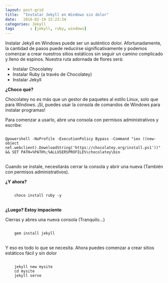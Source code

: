 ```yaml
---
layout: post-grid
title:  "Instalar Jekyll en Windows sin dolor"
date:   2016-02-19 15:23:34
categories: Jekyll
tags       : [jekyll, ruby, windows] 
---
```


Instalar Jekyll en Windows puede ser un auténtico dolor. Afortunadamente, la cantidad de pasos puede reducirse 
significativamente y podemos comenzar a crear nuestros sitios estáticos sin seguir un camino
complicado y lleno de espinos. Nuestra ruta adornada de flores será:

* Instalar Chocolatey
* Instalar Ruby (a través de Chocolatey)
* Instalar Jekyll

**¿Choco qué?**

Chocolatey no es más que un gestor de paquetes al estilo Linux, solo que para Windows.
¡Sí, puedes usar la consola de comandos de Windows para instalar programas!

Para comenzar a usarlo, abre una consola con permisos administrativos y escribe:

<pre>
<code class="language-powershell">
@powershell -NoProfile -ExecutionPolicy Bypass -Command "iex ((new-object net.webclient).DownloadString('https://chocolatey.org/install.ps1'))" && SET PATH=%PATH%;%ALLUSERSPROFILE%\chocolatey\bin
</code>
</pre>

Cuando se instale, necesitarás cerrar la consola y abrir una nueva (También con permisos administrativos).

**¿Y ahora?**

<pre>
<code class="language-bash">
    choco install ruby -y
</code>
</pre>

**¿Luego? Estoy impaciente**

Cierras y abres una nueva consola (Tranquilo...)

<pre>
<code class="language-bash">
    gem install jekyll
</code>
</pre>

Y eso es todo lo que se necesita. Ahora puedes comenzar a crear sitios estáticos
fácil y sin dolor

<pre>
<code class="language-bash">
    jekyll new mysite
    cd mysite
    jekyll serve
</code>
</pre>
